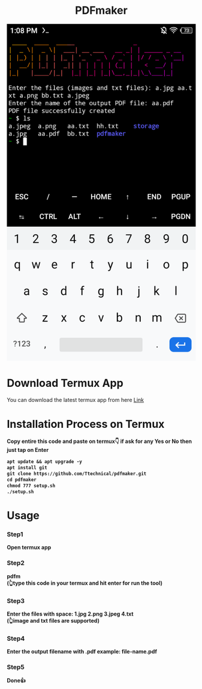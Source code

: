 <h1 align="center">PDFmaker<br>
</h1>
<img src="PDFmaker.png" alt="Pdfmaker" class="center">

#
#
# Download Termux App 
You can download the latest termux app from here <a href="https://f-droid.org/en/packages/com.termux/">Link</a>

# Installation Process on Termux
<b>Copy entire this code and paste on termux👇 if ask for any Yes or No then just tap on Enter<b>
```shell
apt update && apt upgrade -y
apt install git
git clone https://github.com/Ttechnical/pdfmaker.git
cd pdfmaker
chmod 777 setup.sh
./setup.sh
```
# Usage
### Step1
Open termux app
### Step2
pdfm<br>
(👆type this code in your termux and hit enter for run the tool)
### Step3
Enter the files with space: 1.jpg 2.png 3.jpeg 4.txt<br>
(👆image and txt files are supported)
### Step4
Enter the output filename with .pdf example: file-name.pdf
### Step5
<b>Done👍</b>
